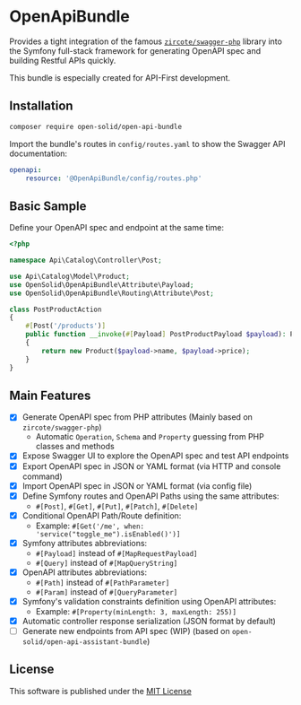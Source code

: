 # OpenApiBundle

Provides a tight integration of the famous [`zircote/swagger-php`](https://github.com/zircote/swagger-php) library into the Symfony full-stack framework for generating 
OpenAPI spec and building Restful APIs quickly.

This bundle is especially created for API-First development.

## Installation

```bash
composer require open-solid/open-api-bundle
```

Import the bundle's routes in `config/routes.yaml` to show the Swagger API documentation:
```yaml
openapi:
    resource: '@OpenApiBundle/config/routes.php'
```

## Basic Sample

Define your OpenAPI spec and endpoint at the same time:

```php
<?php

namespace Api\Catalog\Controller\Post;

use Api\Catalog\Model\Product;
use OpenSolid\OpenApiBundle\Attribute\Payload;
use OpenSolid\OpenApiBundle\Routing\Attribute\Post;

class PostProductAction
{
    #[Post('/products')]
    public function __invoke(#[Payload] PostProductPayload $payload): Product
    {
        return new Product($payload->name, $payload->price);
    }
}
```

## Main Features

- [x] Generate OpenAPI spec from PHP attributes (Mainly based on `zircote/swagger-php`)
  - Automatic `Operation`, `Schema` and `Property` guessing from PHP classes and methods
- [x] Expose Swagger UI to explore the OpenAPI spec and test API endpoints
- [x] Export OpenAPI spec in JSON or YAML format (via HTTP and console command)
- [x] Import OpenAPI spec in JSON or YAML format (via config file)
- [x] Define Symfony routes and OpenAPI Paths using the same attributes:
  - `#[Post]`, `#[Get]`, `#[Put]`, `#[Patch]`, `#[Delete]`
- [x] Conditional OpenAPI Path/Route definition:
  - Example: `#[Get('/me', when: 'service("toggle_me").isEnabled()')]`
- [x] Symfony attributes abbreviations:
  - `#[Payload]` instead of `#[MapRequestPayload]`
  - `#[Query]` instead of `#[MapQueryString]`
- [x] OpenAPI attributes abbreviations:
  - `#[Path]` instead of `#[PathParameter]`
  - `#[Param]` instead of `#[QueryParameter]`
- [x] Symfony's validation constraints definition using OpenAPI attributes:
  - Example: `#[Property(minLength: 3, maxLength: 255)]`
- [x] Automatic controller response serialization (JSON format by default)
- [ ] Generate new endpoints from API spec (WIP) (based on `open-solid/open-api-assistant-bundle`)

## License

This software is published under the [MIT License](LICENSE)
